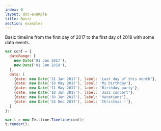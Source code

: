 ```yaml
---
index: 0
layout: doc-example
title: Basic
section: examples
---
```


Basic timeline from the first day of 2017 to the first day of 2018 with some data events.

```js
var conf = {
  dateRange: [
    new Date('01 Jan 2017'),
    new Date('01 Jan 2018'),
  ],
  data: [
    {date: new Date('31 Jan 2017'), label: 'Last day of this month'},
    {date: new Date('10 May 2017'), label: 'My birthday'},
    {date: new Date('11 May 2017'), label: 'Birthday party'},
    {date: new Date('10 Jun 2017'), label: 'Jazz concert'},
    {date: new Date('30 Jun 2017'), label: 'Vacations'},
    {date: new Date('24 Dec 2017'), label: 'Christmas !'},
  ]
};

var t = new Zeitline.Timeline(conf);
t.render();
```

<script>
var conf = {
  selector: '#timeline',
  dateRange: [
    new Date('2017-01-01'),
    new Date('2018-01-01'),
  ],
  data: [
    {date: new Date('31 Jan 2017'), label: 'Last day of this month'},
    {date: new Date('10 May 2017'), label: 'My birthday'},
    {date: new Date('11 May 2017'), label: 'Birthday party'},
    {date: new Date('10 Jun 2017'), label: 'Jazz concert'},
    {date: new Date('30 Jun 2017'), label: 'Vacations'},
    {date: new Date('24 Dec 2017'), label: 'Christmas !'},
  ]
};

var t = new Zeitline.Timeline(conf);
t.render();
</script>
